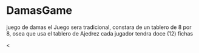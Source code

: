 # DamasGame
juego de damas
el Juego sera tradicional, constara de un tablero de 8 por 8, osea que usa el tablero de Ajedrez
cada jugador tendra doce (12) fichas

<
